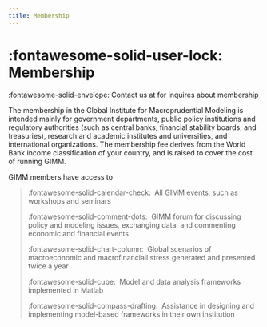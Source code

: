 ```yaml
---
title: Membership
---
```


# :fontawesome-solid-user-lock: Membership

:fontawesome-solid-envelope: Contact us at <SCRIPT LANGUAGE="JavaScript">user = 'info';site = 'gimm';
dot_site =
'institute';document.write('<a href=\"mailto:' + user +
String.fromCharCode(64) + site + '.' + dot_site +
'\">');document.write(user + String.fromCharCode(64) + site + '.' +
dot_site + '</a>');</SCRIPT> for inquires about membership

The membership in the Global Institute for
Macroprudential Modeling is intended mainly for government departments, public
policy institutions and regulatory authorities (such as central banks, financial stability boards, and treasuries),
research and academic institutes and universities, and international organizations. The
membership fee derives from the World Bank income classification of
your country, and is raised to cover the cost of running GIMM.

GIMM members have access to

> :fontawesome-solid-calendar-check:  All GIMM events, such as workshops and seminars
> 
> :fontawesome-solid-comment-dots:  GIMM forum for discussing policy and modeling issues, exchanging data, and commenting economic and financial events
> 
> :fontawesome-solid-chart-column:  Global scenarios of macroeconomic and macrofinanciall stress generated
> and presented twice a year
> 
> :fontawesome-solid-cube:  Model and data analysis frameworks implemented in Matlab
> 
> :fontawesome-solid-compass-drafting:  Assistance in designing and implementing model-based frameworks in
> their own institution

